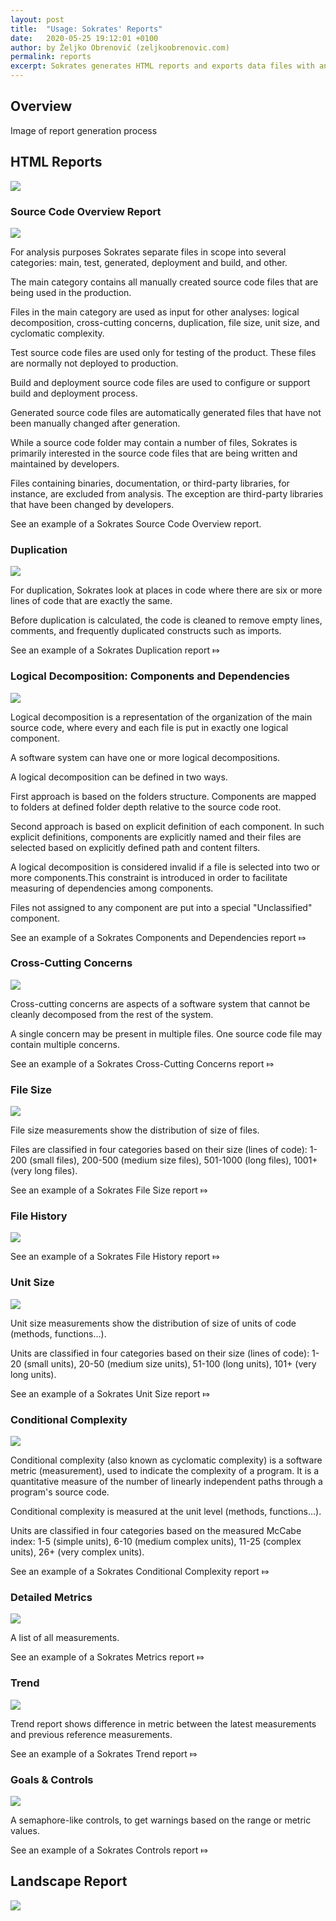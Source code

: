 ```yaml
---
layout: post
title:  "Usage: Sokrates' Reports"
date:   2020-05-25 19:12:01 +0100
author: by Željko Obrenović (zeljkoobrenovic.com)
permalink: reports
excerpt: Sokrates generates HTML reports and exports data files with analysis details.
---
```


## Overview

Image of report generation process



## HTML Reports

![](assets/images/sokrates/reports-index.png)

### Source Code Overview Report

![](assets/images/icons/overview.svg)

For analysis purposes Sokrates separate files in scope into several categories: main, test, generated, deployment and build, and other.

The main category contains all manually created source code files that are being used in the production.

Files in the main category are used as input for other analyses: logical decomposition, cross-cutting concerns, duplication, file size, unit size, and cyclomatic complexity.

Test source code files are used only for testing of the product. These files are normally not deployed to production.

Build and deployment source code files are used to configure or support build and deployment process.

Generated source code files are automatically generated files that have not been manually changed after generation.

While a source code folder may contain a number of files, Sokrates is primarily interested in the source code files that are being written and maintained by developers.

Files containing binaries, documentation, or third-party libraries, for instance, are excluded from analysis. The exception are third-party libraries that have been changed by developers.

See an example of a Sokrates Source Code Overview report.

### Duplication

![](assets/images/icons/duplication.svg)

For duplication, Sokrates look at places in code where there are six or more lines of code that are exactly the same.

Before duplication is calculated, the code is cleaned to remove empty lines, comments, and frequently duplicated constructs such as imports.

See an example of a Sokrates Duplication report ⤇




### Logical Decomposition: Components and Dependencies

![](assets/images/icons/code_organization.svg)

Logical decomposition is a representation of the organization of the main source code, where every and each file is put in exactly one logical component.

A software system can have one or more logical decompositions.

A logical decomposition can be defined in two ways.

First approach is based on the folders structure. Components are mapped to folders at defined folder depth relative to the source code root.

Second approach is based on explicit definition of each component. In such explicit definitions, components are explicitly named and their files are selected based on explicitly defined path and content filters.

A logical decomposition is considered invalid if a file is selected into two or more components.This constraint is introduced in order to facilitate measuring of dependencies among components.

Files not assigned to any component are put into a special "Unclassified" component.

See an example of a Sokrates Components and Dependencies report ⤇


### Cross-Cutting Concerns

![](assets/images/icons/concerns.svg)

Cross-cutting concerns are aspects of a software system that cannot be cleanly decomposed from the rest of the system.

A single concern may be present in multiple files. One source code file may contain multiple concerns.

See an example of a Sokrates Cross-Cutting Concerns report ⤇


### File Size

![](assets/images/icons/file_size.svg)

File size measurements show the distribution of size of files.

Files are classified in four categories based on their size (lines of code): 1-200 (small files), 200-500 (medium size files), 501-1000 (long files), 1001+ (very long files).

See an example of a Sokrates File Size report ⤇


### File History

![](assets/images/icons/file_history.svg)

See an example of a Sokrates File History report ⤇


### Unit Size

![](assets/images/icons/units.svg)

Unit size measurements show the distribution of size of units of code (methods, functions...).

Units are classified in four categories based on their size (lines of code): 1-20 (small units), 20-50 (medium size units), 51-100 (long units), 101+ (very long units).

See an example of a Sokrates Unit Size report ⤇


### Conditional Complexity

![](assets/images/icons/conditional.svg)

Conditional complexity (also known as cyclomatic complexity) is a software metric (measurement), used to indicate the complexity of a program. It is a quantitative measure of the number of linearly independent paths through a program's source code.

Conditional complexity is measured at the unit level (methods, functions...).

Units are classified in four categories based on the measured McCabe index: 1-5 (simple units), 6-10 (medium complex units), 11-25 (complex units), 26+ (very complex units).

See an example of a Sokrates Conditional Complexity report ⤇


### Detailed Metrics

![](assets/images/icons/metrics.svg)

A list of all measurements.

See an example of a Sokrates Metrics report ⤇



### Trend

![](assets/images/icons/trend.svg)

Trend report shows difference in metric between the latest measurements and previous reference measurements.

See an example of a Sokrates Trend report ⤇


### Goals & Controls

![](assets/images/icons/goal.svg)

A semaphore-like controls, to get warnings based on the range or metric values.

See an example of a Sokrates Controls report ⤇


## Landscape Report

![](assets/images/sokrates/reports-landscape.png)
